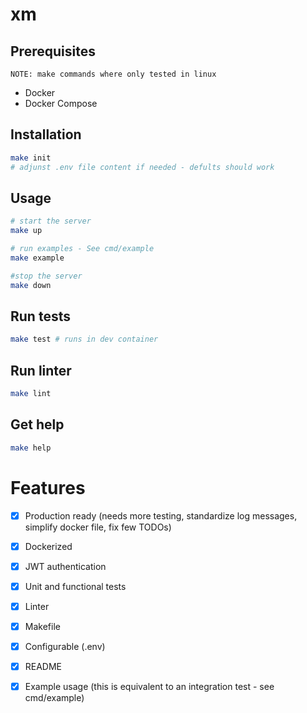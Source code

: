 # xm


## Prerequisites
```azure
NOTE: make commands where only tested in linux
```
 - Docker
 - Docker Compose

## Installation
```bash
make init
# adjunst .env file content if needed - defults should work
```

## Usage
```bash
# start the server
make up

# run examples - See cmd/example
make example

#stop the server
make down
```

## Run tests
```bash
make test # runs in dev container
```

## Run linter
```bash
make lint
```

## Get help
```bash
make help
```

# Features
- [x] Production ready (needs more testing, standardize log messages, simplify docker file, fix few TODOs)
- [x] Dockerized
- [x] JWT authentication
- [x] Unit and functional tests
- [x] Linter
- [x] Makefile
- [x] Configurable (.env)
- [x] README
- [x] Example usage (this is equivalent to an integration test - see cmd/example)



